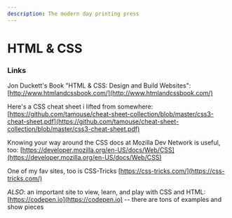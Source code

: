 ```yaml
---
description: The modern day printing press
---
```


# HTML & CSS

### Links

Jon Duckett's Book "HTML & CSS: Design and Build Websites": [http://www.htmlandcssbook.com/](http://www.htmlandcssbook.com/)

Here's a CSS cheat sheet i lifted from somewhere: [https://github.com/tamouse/cheat-sheet-collection/blob/master/css3-cheat-sheet.pdf](https://github.com/tamouse/cheat-sheet-collection/blob/master/css3-cheat-sheet.pdf)

Knowing your way around the CSS docs at Mozilla Dev Network is useful, too: [https://developer.mozilla.org/en-US/docs/Web/CSS](https://developer.mozilla.org/en-US/docs/Web/CSS)

One of my fav sites, too is CSS-Tricks [https://css-tricks.com/](https://css-tricks.com/)

_ALSO_: an important site to view, learn, and play with CSS and HTML: [https://codepen.io](https://codepen.io) -- there are tons of examples and show pieces

